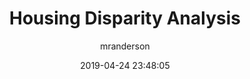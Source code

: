 ---
date: 2019-04-24 23:48:05
layout: post
title: Housing Disparity Analysis 
image: assets/img/reports/nyc_neighborhood.jpg
category: Analytics
tags:
  - Dashboard
  - EDA
author: mranderson
paginate: true
---